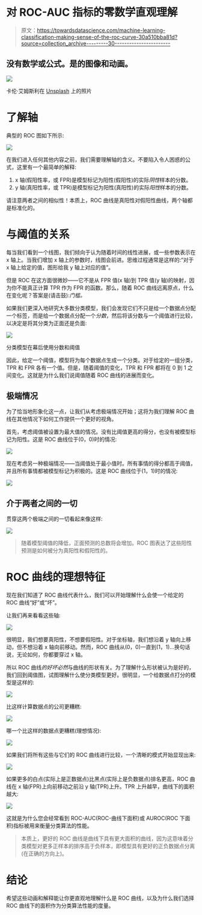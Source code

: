 # 对 ROC-AUC 指标的零数学直观理解

> 原文：<https://towardsdatascience.com/machine-learning-classification-making-sense-of-the-roc-curve-30a510bba81d?source=collection_archive---------30----------------------->

## 没有数学或公式。是的图像和动画。

![](img/adf3b1e205071ce386f82436e5cdfa96.png)

卡伦·艾姆斯利在 [Unsplash](https://unsplash.com/photos/Y8lCoTRgHPE?utm_source=unsplash&utm_medium=referral&utm_content=creditCopyText) 上的照片

# 了解轴

典型的 ROC 图如下所示:

![](img/837296859dca0de9cc1c3add3c6616cd.png)

在我们进入任何其他内容之前，我们需要理解轴的含义。不要陷入令人困惑的公式，这里有一个最简单的解释:

1.  x 轴(假阳性率，或 FPR)是模型标记为阳性(假阳性)的实际*阴性*样本的分数。
2.  y 轴(真阳性率，或 TPR)是模型标记为阳性(真阳性)的实际*阳性*样本的分数。

请注意两者之间的相似性！本质上，ROC 曲线是真阳性对假阳性曲线，两个轴都是标准化的。

# 与阈值的关系

每当我们看到一个线图，我们倾向于认为随着时间的线性进展，或一些参数表示在 x 轴上。当我们增加 x 轴上的参数时，线图会前进。思维过程通常是这样的:“对于 x 轴上给定的值，图形给我 y 轴上对应的值”。

但是 ROC 在这方面很微妙——它不是从 FPR 值(x 轴)到 TPR 值(y 轴)的映射，因为你不能真正计算 TPR 作为 FPR 的函数。那么，随着 ROC 曲线远离原点，什么在变化呢？答案是(请击鼓):*门槛。*

如果我们更深入地研究大多数分类模型，我们会发现它们不只是给一个数据点分配一个标签，而是给一个数据点分配一个*分数*，然后将该分数与一个阈值进行比较，以决定是将其分类为正面还是负面:

![](img/cfb127909f24a2ebb11753f312c26d0e.png)

分类模型在幕后使用分数和阈值

因此，给定一个阈值，模型将为每个数据点生成一个分类。对于给定的一组分类，TPR 和 FPR 各有一个值。但是，随着阈值的变化，TPR 和 FPR 都将在 0 到 1 之间变化。这就是为什么我们说阈值随着 ROC 曲线的进展而变化。

## 极端情况

为了恰当地形象化这一点，让我们从考虑极端情况开始；这将为我们理解 ROC 曲线在其他情况下如何工作提供一个更好的视角。

首先，考虑阈值被设置为最大值的情况。没有比阈值更高的得分，也没有被模型标记为阳性。这是 ROC 曲线位于(0，0)时的情况:

![](img/f9624ae8ba6e46a8f85adcd8c7e0c053.png)

现在考虑另一种极端情况——当阈值处于最小值时。所有事情的得分都高于阈值，并且所有事情都被模型标记为积极的。这是 ROC 曲线位于(1，1)时的情况:

![](img/185853f31010d05bd5be7cb33a52b04f.png)

## 介于两者之间的一切

贯穿这两个极端之间的一切看起来像这样:

![](img/5e3a28e006e58d47a1fd2195688078e9.png)

> 随着模型阈值的降低，正面预测的总数将会增加。ROC 图表达了这些阳性预测是如何被分为真阳性和假阳性的。

# ROC 曲线的理想特征

现在我们知道了 ROC 曲线代表什么，我们可以开始理解什么会使一个给定的 ROC 曲线“好”或“坏”。

让我们再来看看这些轴:

![](img/837296859dca0de9cc1c3add3c6616cd.png)

很明显，我们想要真阳性，不想要假阳性。对于坐标轴，我们想沿着 y 轴向上移动，但不想沿着 x 轴向前移动。然而，ROC 曲线从(0，0)一直到(1，1)…换句话说，无论如何，你都要穿过 x 轴。

所以 ROC 曲线*的好坏必然*与曲线的形状有关。为了理解什么形状被认为是好的，我们回到阈值图，试图理解什么使分类模型更好。很明显，一个给数据点打分的模型是这样的:

![](img/ea312fc05ec6b3409ad00899a15f7aa4.png)

比这样计算数据点的公司更糟糕:

![](img/410cba94ed03278d14f1433c50afaae4.png)

哪一个比这样的数据点更糟糕(理想情况):

![](img/483fff3b95d8a43f7828929dd0949008.png)

如果我们将所有这些与它们的 ROC 曲线进行比较，一个清晰的模式开始显现出来:

![](img/cc1df529540f44d632c842b1d033ac63.png)

如果更多的白点(实际上是正数据点)比黑点(实际上是负数据点)排名更高，ROC 曲线在 x 轴(FPR)上向前移动之前沿 y 轴(TPR)上升。TPR 上升越早，曲线下的面积越大:

![](img/3266e987caeb2b9d2bdc183f3d9cb9a3.png)

这就是为什么您会经常看到 ROC-AUC(ROC-曲线下面积)或 AUROC(ROC 下面积)指标被用来衡量分类算法的性能。

> 本质上，更好的 ROC 曲线是曲线下具有更大面积的曲线，因为这意味着分类模型对更多正样本的排序高于负样本，即模型具有更好的正负数据点分离(在正确的方向上)。

# 结论

希望这些动画和解释能让你更直观地理解什么是 ROC 曲线，以及为什么我们选择 ROC 曲线下的面积作为分类算法性能的度量。